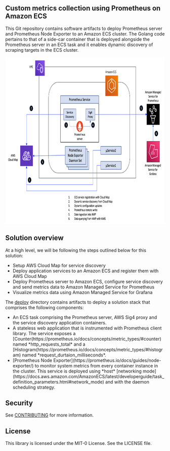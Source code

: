 ## Custom metrics collection using Prometheus on Amazon ECS

This Git repository contains software artifacts to deploy Prometheus server and Prometheus Node Exporter to an Amazon ECS cluster. The Golang code pertains to that of a side-car container that is deployed alongside the Prometheus server in an ECS task and it enables dynamic discovery of scraping targets in the ECS cluster.

<img class="wp-image-1960 size-full" src="images/Depoloyment-Architecture.png" alt="Deployment architecture" width="854" height="527" />

## Solution overview

At a high level, we will be following the steps outlined below for this solution:

<ul>
  <li>
    Setup AWS Cloud Map for service discovery 
  </li>
  <li>
    Deploy application services to an Amazon ECS and register them with AWS Cloud Map
  </li>
  <li>
    Deploy Prometheus server to Amazon ECS, configure service discovery and send metrics data to Amazon Managed Service for Prometheus
  </li>
  <li>
    Visualize metrics data using Amazon Managed Service for Grafana
  </li>  
</ul>

The [deploy](https://github.com/aws-samples/prometheus-for-ecs/tree/main/deploy) directory contains artifacts to deploy a solution stack that comprises the following components:
<ul>
  <li>An ECS task comprising the Prometheus server, AWS Sig4 proxy and the service discovery application containers.</li>
  <li>A stateless web application that is instrumented with Prometheus client library. The service exposes a [Counter(https://prometheus.io/docs/concepts/metric_types/#counter) named *http_requests_total* and a [Histogram(https://prometheus.io/docs/concepts/metric_types/#histogram) named *request_durtaion_milliseconds*.</li>
  <li>[Prometheus Node Exporter](https://prometheus.io/docs/guides/node-exporter/) to monitor system metrics from every container instance in the cluster. This service is deployed using *host* [networking mode](https://docs.aws.amazon.com/AmazonECS/latest/developerguide/task_definition_parameters.html#network_mode) and with the daemon scheduling strategy. </li>
</ul>




## Security

See [CONTRIBUTING](CONTRIBUTING.md#security-issue-notifications) for more information.

## License

This library is licensed under the MIT-0 License. See the LICENSE file.

